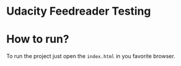 # Udacity Feedreader Testing

# How to run?

To run the project just open the `index.html` in you favorite browser.
